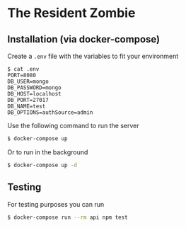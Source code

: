 # The Resident Zombie

## Installation (via docker-compose)

Create a `.env` file with the variables to fit your environment

```console
$ cat .env
PORT=8080
DB_USER=mongo
DB_PASSWORD=mongo
DB_HOST=localhost
DB_PORT=27017
DB_NAME=test
DB_OPTIONS=authSource=admin
```

Use the following command to run the server

```sh
$ docker-compose up
```

Or to run in the background

```sh
$ docker-compose up -d
```

## Testing

For testing purposes you can run

```sh
$ docker-compose run --rm api npm test
```
